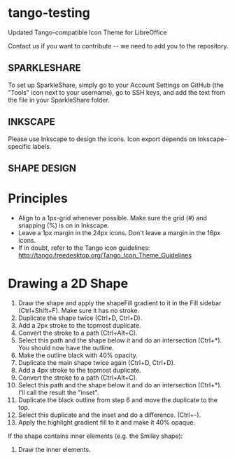 tango-testing
=============

Updated Tango-compatible Icon Theme for LibreOffice

Contact us if you want to contribute -- we need to add you to the repository.

SPARKLESHARE
------------
To set up SparkleShare, simply go to your Account Settings on GitHub (the "Tools" icon next to your username), go to SSH keys, and add the text from the file in your SparkleShare folder.

INKSCAPE
--------
Please use Inkscape to design the icons. Icon export depends on Inkscape-specific labels.

SHAPE DESIGN
------------
Principles
==========
* Align to a 1px-grid whenever possible. Make sure the grid (#) and snapping (%) is on in Inkscape.
* Leave a 1px margin in the 24px icons. Don't leave a margin in the 16px icons.
* If in doubt, refer to the Tango icon guidelines: http://tango.freedesktop.org/Tango_Icon_Theme_Guidelines

Drawing a 2D Shape
==================
1) Draw the shape and apply the shapeFill gradient to it in the Fill sidebar (Ctrl+Shift+F). Make sure it has no stroke.
2) Duplicate the shape twice (Ctrl+D, Ctrl+D).
3) Add a 2px stroke to the topmost duplicate.
4) Convert the stroke to a path (Ctrl+Alt+C).
5) Select this path and the shape below it and do an intersection (Ctrl+*). You should now have the outline.
6) Make the outline black with 40% opacity.
7) Duplicate the main shape twice again (Ctrl+D, Ctrl+D).
8) Add a 4px stroke to the topmost duplicate.
9) Convert the stroke to a path (Ctrl+Alt+C).
10) Select this path and the shape below it and do an intersection (Ctrl+*). I'll call the result the "inset".
11) Duplicate the black outline from step 6 and move the duplicate to the top.
12) Select this duplicate and the inset and do a difference. (Ctrl+-).
13) Apply the highlight gradient fill to it and make it 40% opaque.

If the shape contains inner elements (e.g. the Smiley shape):
1) Draw the inner elements.